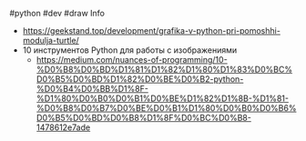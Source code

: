#python #dev #draw 
Info
- https://geekstand.top/development/grafika-v-python-pri-pomoshhi-modulja-turtle/
- 10 инструментов Python для работы с изображениями
	- https://medium.com/nuances-of-programming/10-%D0%B8%D0%BD%D1%81%D1%82%D1%80%D1%83%D0%BC%D0%B5%D0%BD%D1%82%D0%BE%D0%B2-python-%D0%B4%D0%BB%D1%8F-%D1%80%D0%B0%D0%B1%D0%BE%D1%82%D1%8B-%D1%81-%D0%B8%D0%B7%D0%BE%D0%B1%D1%80%D0%B0%D0%B6%D0%B5%D0%BD%D0%B8%D1%8F%D0%BC%D0%B8-1478612e7ade